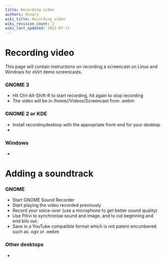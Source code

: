 ```yaml
---
title: Recording video
authors: dneary
wiki_title: Recording video
wiki_revision_count: 2
wiki_last_updated: 2012-07-17
---
```


# Recording video

This page will contain instructions on recording a screencast on Linux and Windows for oVirt demo screencasts.

### GNOME 3

*   Hit Ctrl-Alt-Shift-R to start recording, hit again to stop recording
*   The video will be in /home/<user>/Videos/Screencast from <date>.webm

### GNOME 2 or KDE

*   Install recordmydesktop with the appropriate front-end for your desktop
*   <Add instructions on using recordmydesktop>

### Windows

*   <Add instructions on recording desktop on windows>

# Adding a soundtrack

### GNOME

*   Start GNOME Sound Recorder
*   Start playing the video recorded previously
*   Record your voice-over (use a microphone to get better sound quality)
*   Use Pitivi to synchronise sound and image, and to cut beginning and end bits out.
*   Save in a YouTube compatible format which is not patent encumbered such as .ogv or .webm

### Other desktops

*   <Add instructions for other desktop environments here>
